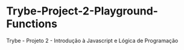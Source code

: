 # Trybe-Project-2-Playground-Functions
Trybe - Projeto 2 - Introdução à Javascript e Lógica de Programação

